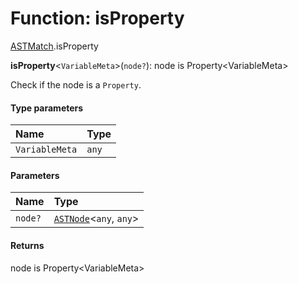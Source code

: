 # Function: isProperty

[ASTMatch](/en/auto-docs/variable-core/modules/ASTMatch.md).isProperty

**isProperty**<`VariableMeta`>(`node?`): node is Property\<VariableMeta>

Check if the node is a `Property`.

#### Type parameters

| Name | Type |
| :------ | :------ |
| `VariableMeta` | `any` |

#### Parameters

| Name | Type |
| :------ | :------ |
| `node?` | [`ASTNode`](/en/auto-docs/variable-core/classes/ASTNode.md)<`any`, `any`> |

#### Returns

node is Property\<VariableMeta>
